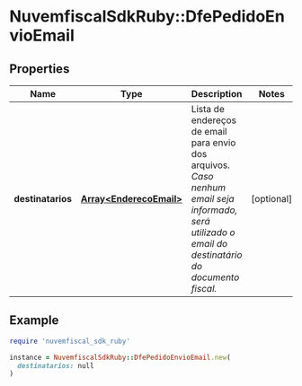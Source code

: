 # NuvemfiscalSdkRuby::DfePedidoEnvioEmail

## Properties

| Name | Type | Description | Notes |
| ---- | ---- | ----------- | ----- |
| **destinatarios** | [**Array&lt;EnderecoEmail&gt;**](EnderecoEmail.md) | Lista de endereços de email para envio dos arquivos.    *Caso nenhum email seja informado, será utilizado o email do destinatário do documento fiscal.* | [optional] |

## Example

```ruby
require 'nuvemfiscal_sdk_ruby'

instance = NuvemfiscalSdkRuby::DfePedidoEnvioEmail.new(
  destinatarios: null
)
```

